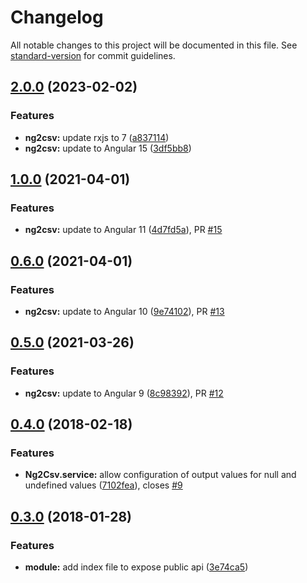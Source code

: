 # Changelog

All notable changes to this project will be documented in this file. See [standard-version](https://github.com/conventional-changelog/standard-version) for commit guidelines.

## [2.0.0](https://github.com/rars/ng2csv/compare/v1.0.0...v2.0.0) (2023-02-02)


### Features

* **ng2csv:** update rxjs to 7 ([a837114](https://github.com/rars/ng2csv/commit/a837114d5a3ad26f891de00cf232e62a2c834e77))
* **ng2csv:** update to Angular 15 ([3df5bb8](https://github.com/rars/ng2csv/commit/3df5bb87082e47e5a7a637950d0d545149b8488b))

<a name="1.0.0"></a>

## [1.0.0](https://github.com/rars/ng2csv/compare/v0.6.0...v1.0.0) (2021-04-01)

### Features

- **ng2csv:** update to Angular 11 ([4d7fd5a](https://github.com/rars/ng2csv/commit/4d7fd5a86eb136b561db01469ee3bf022a326b2b)), PR [#15](https://github.com/rars/ng2csv/pull/15)

<a name="0.6.0"></a>

## [0.6.0](https://github.com/rars/ng2csv/compare/v0.5.0...v0.6.0) (2021-04-01)

### Features

- **ng2csv:** update to Angular 10 ([9e74102](https://github.com/rars/ng2csv/commit/9e741028a2a76e4502d6dd1a866f6f5ae7f3bc8e)), PR [#13](https://github.com/rars/ng2csv/pull/13)
  <a name="0.5.0"></a>

## [0.5.0](https://github.com/rars/ng2csv/compare/v0.4.0...v0.5.0) (2021-03-26)

### Features

- **ng2csv:** update to Angular 9 ([8c98392](https://github.com/rars/ng2csv/commit/8c98392fff0818ae3ea254ea295208264bbd224c)), PR [#12](https://github.com/rars/ng2csv/pull/12)

<a name="0.4.0"></a>

## [0.4.0](https://github.com/rars/ng2csv/compare/v0.3.0...v0.4.0) (2018-02-18)

### Features

- **Ng2Csv.service:** allow configuration of output values for null and undefined values ([7102fea](https://github.com/rars/ng2csv/commit/7102fea)), closes [#9](https://github.com/rars/ng2csv/issues/9)

<a name="0.3.0"></a>

## [0.3.0](https://github.com/rars/ng2csv/compare/0.2.0...0.3.0) (2018-01-28)

### Features

- **module:** add index file to expose public api ([3e74ca5](https://github.com/rars/ng2csv/commit/3e74ca5))
